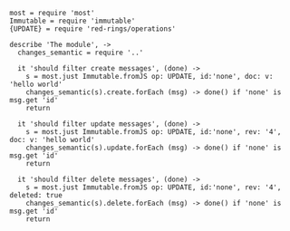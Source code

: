     most = require 'most'
    Immutable = require 'immutable'
    {UPDATE} = require 'red-rings/operations'

    describe 'The module', ->
      changes_semantic = require '..'

      it 'should filter create messages', (done) ->
        s = most.just Immutable.fromJS op: UPDATE, id:'none', doc: v: 'hello world'
        changes_semantic(s).create.forEach (msg) -> done() if 'none' is msg.get 'id'
        return

      it 'should filter update messages', (done) ->
        s = most.just Immutable.fromJS op: UPDATE, id:'none', rev: '4', doc: v: 'hello world'
        changes_semantic(s).update.forEach (msg) -> done() if 'none' is msg.get 'id'
        return

      it 'should filter delete messages', (done) ->
        s = most.just Immutable.fromJS op: UPDATE, id:'none', rev: '4', deleted: true
        changes_semantic(s).delete.forEach (msg) -> done() if 'none' is msg.get 'id'
        return
